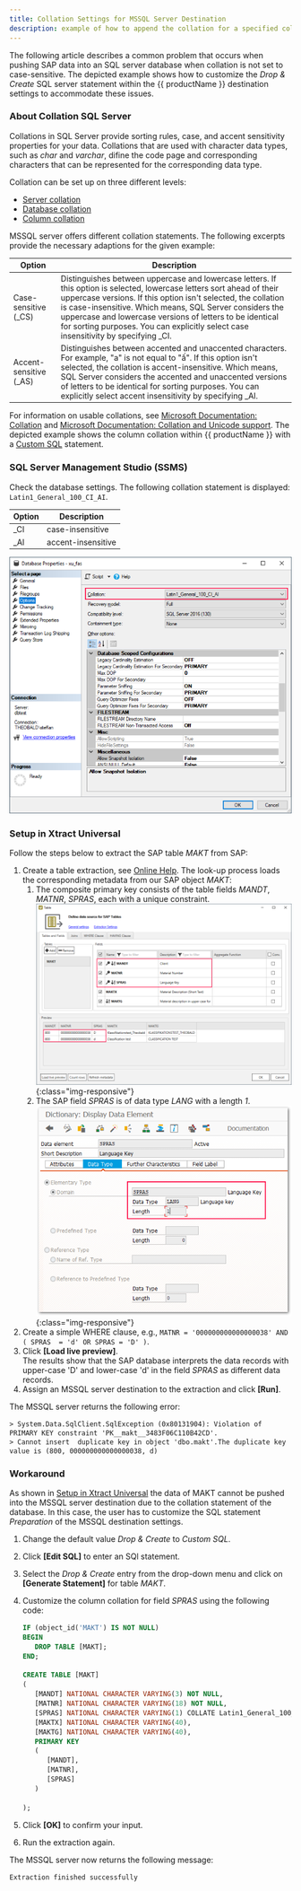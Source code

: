 ```yaml
---
title: Collation Settings for MSSQL Server Destination
description: example of how to append the collation for a specified column
---
```


The following article describes a common problem that occurs when pushing SAP data into an SQL server database when collation is not set to case-sensitive.
The depicted example shows how to customize the *Drop & Create* SQL server statement within the {{ productName }} destination settings to accommodate these issues.

### About Collation SQL Server

Collations in SQL Server provide sorting rules, case, and accent sensitivity properties for your data. Collations that are used with character data types, such as *char* and *varchar*, difine the code page and corresponding characters that can be represented for the corresponding data type. 

Collation can be set up on three different levels:
- [Server collation](https://docs.microsoft.com/en-us/sql/relational-databases/collations/set-or-change-the-server-collation?view=sql-server-ver15)
- [Database collation](https://docs.microsoft.com/en-us/sql/relational-databases/collations/set-or-change-the-database-collation?view=sql-server-ver15)
- [Column collation](https://docs.microsoft.com/en-us/sql/relational-databases/collations/set-or-change-the-column-collation?view=sql-server-ver15)

MSSQL server offers different collation statements. The following excerpts provide the necessary adaptions for the given example:

**Option** | **Description**
------------ | -------------
Case-sensitive (_CS) | Distinguishes between uppercase and lowercase letters. If this option is selected, lowercase letters sort ahead of their uppercase versions. If this option isn't selected, the collation is case-insensitive. Which means, SQL Server considers the uppercase and lowercase versions of letters to be identical for sorting purposes. You can explicitly select case insensitivity by specifying _CI.
Accent-sensitive (_AS) | Distinguishes between accented and unaccented characters. For example, "a" is not equal to "ấ". If this option isn't selected, the collation is accent-insensitive. Which means, SQL Server considers the accented and unaccented versions of letters to be identical for sorting purposes. You can explicitly select accent insensitivity by specifying _AI.

For information on usable collations, see [Microsoft Documentation: Collation](https://docs.microsoft.com/en-us/sql/relational-databases/collations/collation-and-unicode-support?redirectedfrom=MSDN&view=sql-server-ver15#Collation_Defn) and [Microsoft Documentation: Collation and Unicode support](https://docs.microsoft.com/en-us/sql/relational-databases/collations/collation-and-unicode-support?redirectedfrom=MSDN&view=sql-server-ver15). 
The depicted example shows the column collation within {{ productName }} with a [Custom SQL](https://help.theobald-software.com/en/xtract-universal/destinations/microsoft-sql-server#custom-sql-1) statement.

### SQL Server Management Studio (SSMS)


Check the database settings.
The following collation statement is displayed: `Latin1_General_100_CI_AI`.

**Option** | **Description**
------------ | -------------
_CI | case-insensitive
_AI | accent-insensitive

![default_collation_statement](../assets/images/xu/articles/collation_example_CI_AI_xu_fas_DB.png)


### Setup in Xtract Universal

Follow the steps below to extract the SAP table *MAKT* from SAP:

1. Create a table extraction, see [Online Help](https://help.theobald-software.com/en/xtract-universal/table).
The look-up process loads the corresponding metadata from our SAP object *MAKT*: 
	1. The composite primary key consists of the table fields *MANDT*, *MATNR*, *SPRAS*, each with a unique constraint.<br>
	![default_collation_statement](../assets/images/xu/articles/makt_metadata.png){:class="img-responsive"}
    2. The SAP field *SPRAS* is of data type *LANG* with a length *1*.<br>
   ![DD_SPRAS](../assets/images/xu/articles/dataDictionary_SPRAS.png){:class="img-responsive"}
2. Create a simple WHERE clause, e.g., `MATNR = '000000000000000038' AND ( SPRAS  = 'd' OR SPRAS = 'D' )`.
3. Click **[Load live preview]**. <br>
The results show that the SAP database interprets the data records with upper-case 'D' and lower-case 'd' in the field *SPRAS* as different data records.
4. Assign an MSSQL server destination to the extraction and click **[Run]**.

The MSSQL server returns the following error:

```
> System.Data.SqlClient.SqlException (0x80131904): Violation of PRIMARY KEY constraint 'PK__makt__3483F06C110B42CD'. 
> Cannot insert  duplicate key in object 'dbo.makt'.The duplicate key value is (800, 000000000000000038, d)
```

### Workaround

As shown in [Setup in Xtract Universal](#setup-in-xtract-universal) the data of MAKT cannot be pushed into the MSSQL server destination due to the collation statement of the database. 
In this case, the user has to customize the SQL statement *Preparation* of the MSSQL destination settings.

1. Change the default value *Drop & Create* to *Custom SQL*.
2. Click **[Edit SQL]** to enter an SQl statement.
3. Select the *Drop & Create* entry from the drop-down menu and click on **[Generate Statement]** for table *MAKT*.
4. Customize the column collation for field *SPRAS* using the following code:

	```sql
	IF (object_id('MAKT') IS NOT NULL)
	BEGIN
	   DROP TABLE [MAKT];
	END;

	CREATE TABLE [MAKT]  
	(
	   [MANDT] NATIONAL CHARACTER VARYING(3) NOT NULL,
	   [MATNR] NATIONAL CHARACTER VARYING(18) NOT NULL,
	   [SPRAS] NATIONAL CHARACTER VARYING(1) COLLATE Latin1_General_100_CS_AS NOT NULL,
	   [MAKTX] NATIONAL CHARACTER VARYING(40),
	   [MAKTG] NATIONAL CHARACTER VARYING(40),
	   PRIMARY KEY
	   (
		  [MANDT], 
		  [MATNR], 
		  [SPRAS]
	   )

	);
	```

5. Click **[OK]** to confirm your input.
6. Run the extraction again. 

The MSSQL server now returns the following message: 

```
Extraction finished successfully
```
